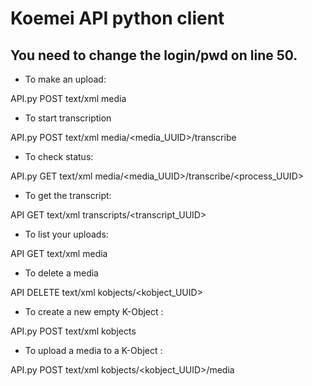 Koemei API python client
=========================

## You need to change the login/pwd on line 50.

*   To make an upload:

API.py POST text/xml  media <audio file>
or
API.py POST text/xml media http://www.youtube.com/watch?v=xxxxxxxx

*   To start transcription

API.py  POST text/xml  media/<media_UUID>/transcribe

*   To check status:

API.py GET text/xml media/<media_UUID>/transcribe/<process_UUID>

*   To get the transcript:

API GET text/xml transcripts/<transcript_UUID>

*   To list your uploads:

API GET text/xml media

*   To delete a media

API DELETE text/xml kobjects/<kobject_UUID>

*   To create a new empty K-Object :

API.py POST text/xml kobjects

*   To upload a media to a K-Object :

API.py  POST text/xml  kobjects/<kobject_UUID>/media <audio file>